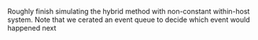 Roughly finish simulating the hybrid method with non-constant within-host system. 
Note that we cerated an event queue to decide which event would happened next
